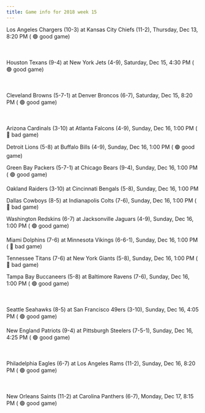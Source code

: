 ```yaml
---
title: Game info for 2018 week 15
---
```

Los Angeles Chargers (10-3) at Kansas City Chiefs (11-2), Thursday, Dec 13, 8:20 PM (	:green_circle: good game)


<br/>

Houston Texans (9-4) at New York Jets (4-9), Saturday, Dec 15, 4:30 PM (	:green_circle: good game)


<br/>

Cleveland Browns (5-7-1) at Denver Broncos (6-7), Saturday, Dec 15, 8:20 PM (	:green_circle: good game)


<br/>

Arizona Cardinals (3-10) at Atlanta Falcons (4-9), Sunday, Dec 16, 1:00 PM (	:red_circle: bad game)

Detroit Lions (5-8) at Buffalo Bills (4-9), Sunday, Dec 16, 1:00 PM (	:green_circle: good game)

Green Bay Packers (5-7-1) at Chicago Bears (9-4), Sunday, Dec 16, 1:00 PM (	:green_circle: good game)

Oakland Raiders (3-10) at Cincinnati Bengals (5-8), Sunday, Dec 16, 1:00 PM

Dallas Cowboys (8-5) at Indianapolis Colts (7-6), Sunday, Dec 16, 1:00 PM (	:red_circle: bad game)

Washington Redskins (6-7) at Jacksonville Jaguars (4-9), Sunday, Dec 16, 1:00 PM (	:green_circle: good game)

Miami Dolphins (7-6) at Minnesota Vikings (6-6-1), Sunday, Dec 16, 1:00 PM (	:red_circle: bad game)

Tennessee Titans (7-6) at New York Giants (5-8), Sunday, Dec 16, 1:00 PM (	:red_circle: bad game)

Tampa Bay Buccaneers (5-8) at Baltimore Ravens (7-6), Sunday, Dec 16, 1:00 PM (	:green_circle: good game)


<br/>

Seattle Seahawks (8-5) at San Francisco 49ers (3-10), Sunday, Dec 16, 4:05 PM (	:green_circle: good game)

New England Patriots (9-4) at Pittsburgh Steelers (7-5-1), Sunday, Dec 16, 4:25 PM (	:green_circle: good game)


<br/>

Philadelphia Eagles (6-7) at Los Angeles Rams (11-2), Sunday, Dec 16, 8:20 PM (	:green_circle: good game)


<br/>

New Orleans Saints (11-2) at Carolina Panthers (6-7), Monday, Dec 17, 8:15 PM (	:green_circle: good game)

